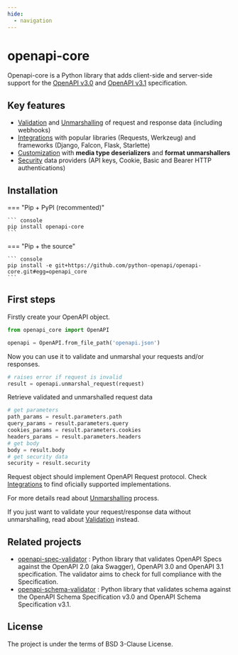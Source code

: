 ```yaml
---
hide:
  - navigation
---
```


# openapi-core

Openapi-core is a Python library that adds client-side and server-side support
for the [OpenAPI v3.0](https://github.com/OAI/OpenAPI-Specification/blob/master/versions/3.0.3.md)
and [OpenAPI v3.1](https://github.com/OAI/OpenAPI-Specification/blob/main/versions/3.1.0.md) specification.

## Key features

- [Validation](validation.md) and [Unmarshalling](unmarshalling.md) of request and response data (including webhooks)
- [Integrations](integrations/index.md) with popular libraries (Requests, Werkzeug) and frameworks (Django, Falcon, Flask, Starlette)
- [Customization](customizations/index.md) with **media type deserializers** and **format unmarshallers**
- [Security](security.md) data providers (API keys, Cookie, Basic and Bearer HTTP authentications)

## Installation

=== "Pip + PyPI (recommented)"

    ``` console
    pip install openapi-core
    ```

=== "Pip + the source"

    ``` console
    pip install -e git+https://github.com/python-openapi/openapi-core.git#egg=openapi_core
    ```

## First steps

Firstly create your OpenAPI object.

```python
from openapi_core import OpenAPI

openapi = OpenAPI.from_file_path('openapi.json')
```

Now you can use it to validate and unmarshal your requests and/or responses.

```python
# raises error if request is invalid
result = openapi.unmarshal_request(request)
```

Retrieve validated and unmarshalled request data

```python
# get parameters
path_params = result.parameters.path
query_params = result.parameters.query
cookies_params = result.parameters.cookies
headers_params = result.parameters.headers
# get body
body = result.body
# get security data
security = result.security
```

Request object should implement OpenAPI Request protocol. Check [Integrations](integrations/index.md) to find oficially supported implementations.

For more details read about [Unmarshalling](unmarshalling.md) process.

If you just want to validate your request/response data without unmarshalling, read about [Validation](validation.md) instead.

## Related projects

- [openapi-spec-validator](https://github.com/python-openapi/openapi-spec-validator)
  : Python library that validates OpenAPI Specs against the OpenAPI 2.0 (aka Swagger), OpenAPI 3.0 and OpenAPI 3.1 specification. The validator aims to check for full compliance with the Specification.
- [openapi-schema-validator](https://github.com/python-openapi/openapi-schema-validator)
  : Python library that validates schema against the OpenAPI Schema Specification v3.0 and OpenAPI Schema Specification v3.1.

## License

The project is under the terms of BSD 3-Clause License.
